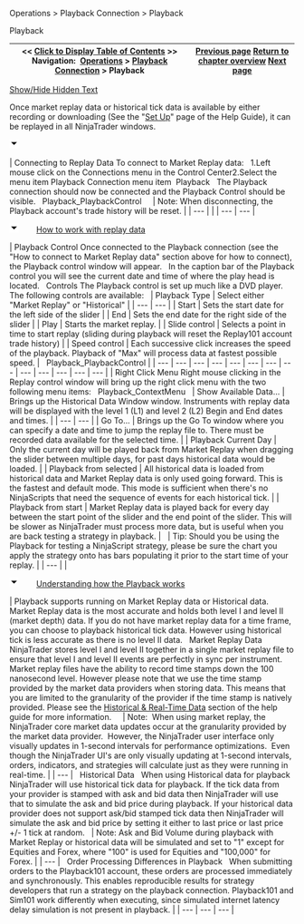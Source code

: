 ﻿


Operations \> Playback Connection \> Playback






















Playback







| \<\< [Click to Display Table of Contents](playback.md) \>\> **Navigation:**     [Operations](operations.md) \> [Playback Connection](playback_connection.md) \> Playback | [Previous page](set_up12.md) [Return to chapter overview](playback_connection.md) [Next page](data_files.md) |
| --- | --- |




[Show/Hide Hidden Text](javascript:HMToggleExpandAll(!HMAnyToggleOpen()) "Click to open/close expanding sections")









Once market replay data or historical tick data is available by either recording or downloading (See the "[Set Up](set_up12.md)" page of the Help Guide), it can be replayed in all NinjaTrader windows. 


![tog_minus](tog_minus.gif)




| Connecting to Replay Data To connect to Market Replay data:   1\.Left mouse click on the Connections menu in the Control Center2\.Select the menu item Playback Connection menu item  Playback   The Playback connection should now be connected and the Playback Control should be visible.    Playback_PlaybackControl       | Note: When disconnecting, the Playback account's trade history will be reset. | | --- | |
| --- | --- |



![tog_minus](tog_minus.gif)        [How to work with replay data](javascript:HMToggle('toggle','HowToWorkWithReplayData','HowToWorkWithReplayData_ICON'))




| Playback Control Once connected to the Playback connection (see the "How to connect to Market Replay data" section above for how to connect), the Playback control window will appear.   In the caption bar of the Playback control you will see the current date and time of where the play head is located.   Controls The Playback control is set up much like a DVD player. The following controls are available:     | Playback Type | Select either "Market Replay" or "Historical" | | --- | --- | | Start | Sets the start date for the left side of the slider | | End | Sets the end date for the right side of the slider | | Play | Starts the market replay. | | Slide control | Selects a point in time to start replay (sliding during playback will reset the Replay101 account trade history) | | Speed control | Each successive click increases the speed of the playback. Playback of "Max" will process data at fastest possible speed. |      Playback_PlaybackControl |
| --- | --- | --- | --- | --- | --- | --- | --- | --- | --- | --- | --- | --- |
| Right Click Menu Right mouse clicking in the Replay control window will bring up the right click menu with the two following menu items:    Playback_ContextMenu     | Show Available Data... | Brings up the Historical Data Window window. Instruments with replay data will be displayed with the level 1 (L1\) and level 2 (L2\) Begin and End dates and times. | | --- | --- | | Go To... | Brings up the Go To window where you can specify a date and time to jump the replay file to. There must be recorded data available for the selected time. | | Playback Current Day | Only the current day will be played back from Market Replay when dragging the slider between multiple days, for past days historical data would be loaded. | | Playback from selected | All historical data is loaded from historical data and Market Replay data is only used going forward. This is the fastest and default mode. This mode is sufficient when there's no NinjaScripts that need the sequence of events for each historical tick. | | Playback from start | Market Replay data is played back for every day between the start point of the slider and the end point of the slider. This will be slower as NinjaTrader must process more data, but is useful when you are back testing a strategy in playback. |        | Tip:  Should you be using the Playback for testing a NinjaScript strategy, please be sure the chart you apply the strategy onto has bars populating it prior to the start time of your replay. | | --- | |



![tog_minus](tog_minus.gif)        [Understanding how the Playback works](javascript:HMToggle('toggle','UnderstandingHowThePlaybackWorks','UnderstandingHowThePlaybackWorks_ICON'))




| Playback supports running on Market Replay data or Historical data. Market Replay data is the most accurate and holds both level I and level II (market depth) data. If you do not have market replay data for a time frame, you can choose to playback historical tick data. However using historical tick is less accurate as there is no level II data.   Market Replay Data   NinjaTrader stores level I and level II together in a single market replay file to ensure that level I and level II events are perfectly in sync per instrument.    Market replay files have the ability to record time stamps down the 100 nanosecond level. However please note that we use the time stamp provided by the market data providers when storing data. This means that you are limited to the granularity of the provider if the time stamp is natively provided. Please see the [Historical \& Real\-Time Data](data_by_provider.md) section of the help guide for more information.       | Note:  When using market replay, the NinjaTrader core market data updates occur at the granularity provided by the market data provider.  However, the NinjaTrader user interface only visually updates in 1\-second intervals for performance optimizations.  Even though the NinjaTrader UI's are only visually updating at 1\-second intervals, orders, indicators, and strategies will calculate just as they were running in real\-time. | | --- |      Historical Data   When using Historical data for playback NinjaTrader will use historical tick data for playback. If the tick data from your provider is stamped with ask and bid data then NinjaTrader will use that to simulate the ask and bid price during playback. If your historical data provider does not support ask/bid stamped tick data then NinjaTrader will simulate the ask and bid price by setting it either to last price or last price \+/\- 1 tick at random.     | Note: Ask and Bid Volume during playback with Market Replay or historical data will be simulated and set to "1" except for Equities and Forex, where "100" is used for Equities and "100,000" for Forex. | | --- |      Order Processing Differences in Playback   When submitting orders to the Playback101 account, these orders are processed immediately and synchronously. This enables reproducible results for strategy developers that run a strategy on the playback connection. Playback101 and Sim101 work differently when executing, since simulated internet latency delay simulation is not present in playback. |
| --- | --- | --- |










